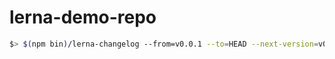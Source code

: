 # lerna-demo-repo


~~~bash
$> $(npm bin)/lerna-changelog --from=v0.0.1 --to=HEAD --next-version=v0.0.2
~~~